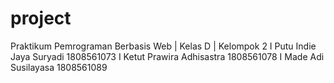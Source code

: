 # project
Praktikum Pemrograman Berbasis Web | Kelas D | Kelompok 2
I Putu Indie Jaya Suryadi 1808561073
I Ketut Prawira Adhisastra 1808561078
I Made Adi Susilayasa 1808561089
